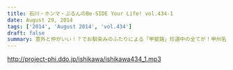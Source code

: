 ```yaml
---
title: 石川・ホンマ・ぶるんのBe-SIDE Your Life! vol.434-1
date: August 29, 2014
tags: ['2014', 'August 2014', 'vol.434']
draft: false
summary: 意外と仲がいい！？でお馴染みのふたりによる「甲斐路」珍道中の全てが！甲州名物の「煮込み」についてのホンマさんのアツイ思いが炸裂しています。「キンカン」が美味いわけです。ＮＡＭＡＥ
---
```


http://project-phi.ddo.jp/ishikawa/ishikawa434_1.mp3